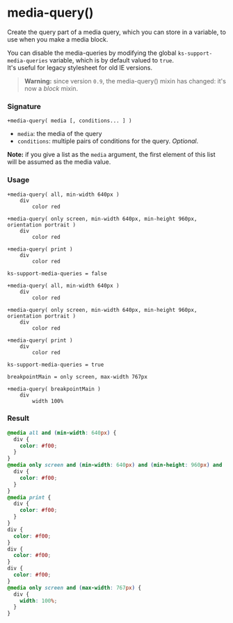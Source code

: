 # media-query()

Create the query part of a media query, which you can store in a variable, to use when you make a media block.

You can disable the media-queries by modifying the global `ks-support-media-queries` variable, which is by default valued to `true`.  
It's useful for legacy stylesheet for old IE versions.

> **Warning:** since version `0.9`, the media-query() mixin has changed: it's now a *block* mixin.

### Signature

`+media-query( media [, conditions... ] )`

* `media`: the media of the query
* `conditions`: multiple pairs of conditions for the query. *Optional*.

**Note:** if you give a list as the `media` argument, the first element of this list will be assumed as the media value.

### Usage

```stylus
+media-query( all, min-width 640px )
    div
        color red

+media-query( only screen, min-width 640px, min-height 960px, orientation portrait )
    div
        color red

+media-query( print )
    div
        color red

ks-support-media-queries = false

+media-query( all, min-width 640px )
    div
        color red

+media-query( only screen, min-width 640px, min-height 960px, orientation portrait )
    div
        color red

+media-query( print )
    div
        color red
        
ks-support-media-queries = true

breakpointMain = only screen, max-width 767px

+media-query( breakpointMain )
    div
        width 100%

```

### Result

```css
@media all and (min-width: 640px) {
  div {
    color: #f00;
  }
}
@media only screen and (min-width: 640px) and (min-height: 960px) and (orientation: portrait) {
  div {
    color: #f00;
  }
}
@media print {
  div {
    color: #f00;
  }
}
div {
  color: #f00;
}
div {
  color: #f00;
}
div {
  color: #f00;
}
@media only screen and (max-width: 767px) {
  div {
    width: 100%;
  }
}
```
